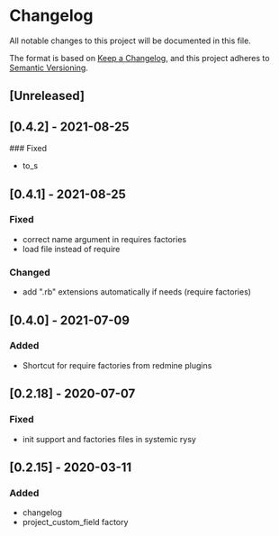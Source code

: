 # Changelog

All notable changes to this project will be documented in this file.

The format is based on [Keep a Changelog](https://keepachangelog.com/en/1.0.0/),
and this project adheres to [Semantic Versioning](https://semver.org/spec/v2.0.0.html).

## [Unreleased]
## [0.4.2] - 2021-08-25
### Fixed
- to_s
## [0.4.1] - 2021-08-25
### Fixed
- correct name argument in requires factories
- load file instead of require
### Changed
- add ".rb" extensions automatically if needs (require factories)

## [0.4.0] - 2021-07-09
### Added
- Shortcut for require factories from redmine plugins

## [0.2.18] - 2020-07-07
### Fixed
- init support and factories files in systemic rysy
## [0.2.15] - 2020-03-11
### Added
- changelog
- project_custom_field factory
